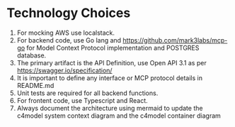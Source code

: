 # Technology Choices

1. For mocking AWS use localstack.
2. For backend code, use Go lang and https://github.com/mark3labs/mcp-go for Model Context Protocol implementation and POSTGRES database.
3. The primary artifact is the API Definition, use Open API 3.1 as per https://swagger.io/specification/
4. It is important to define any interface or MCP protocol details in README.md
5. Unit tests are required for all backend functions.
6. For frontent code, use Typescript and React.
7. Always document the architecture using mermaid to update the c4model system context diagram and the c4model container diagram
